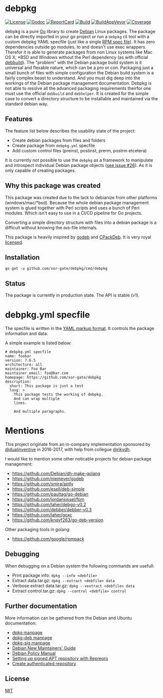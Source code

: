 # debpkg

[![License][License-Image]][License-Url]
[![Godoc][Godoc-Image]][Godoc-Url]
[![ReportCard][ReportCard-Image]][ReportCard-Url]
[![Build][Build-Status-Image]][Build-Status-Url]
[![BuildAppVeyor][BuildAV-Status-Image]][BuildAV-Status-Url]
[![Coverage][Coverage-Image]][Coverage-Url]

debpkg is a pure [Go](https://golang.org) library to create [Debian](https://debian.org) Linux packages. The package can be directly imported in your go project or run a `debpkg` cli tool with a custom debpkg YAML specfile (just like a single [RPM spec file](http://ftp.rpm.org/max-rpm/s1-rpm-build-creating-spec-file.html)). It has zero dependencies outside go modules, to
 and doesn't use exec wrappers. Therefor it is able to generate packages from non Linux systems like Mac OS X, *BSD and Windows without the Perl dependency (as with official [debbuild](https://github.com/debbuild/debbuild)). The "problem" with the Debian package build system is it universal and flexable nature, which can be a pro or con. Packaging just a small bunch of files with simple configuration the Debian build system is a fairly complex beast to understand. And you must dig deep into the workings of the Debian package management documentation. Debpkg is not able to resolve all the advanced packaging requirements theirfor one must use the official `debbuild` and `debhelper`. It is created for the simple case to convert a directory structure to be installable and maintained via the standard debian way.

## Features

The feature list below describes the usability state of the project:

- Create debian packages from files and folders
- Create package from `debpkg.yml` specfile 
- Add custom control files (preinst, postinst, prerm, postrm etcetera)

It is currently not possible to use the `debpkg` as a framework to manipulate and introspect individual Debian package objects ([see issue #26](https://github.com/xor-gate/debpkg/issues/26)). As it is only capable of creating packages.

## Why this package was created

This package was created due to the lack to debianize from other platforms (windows/mac/*bsd). Because
 the whole debian package management system is glued together with Perl scripts and uses a bunch of Perl
 modules. Which isn't easy to use in a CI/CD pipeline for Go projects.

Converting a simple directory structure with files into a debian package is a difficult without knowing the `deb`-file internals.

This package is heavily inspired by [godeb](https://github.com/niemeyer/godeb) and
 [CPackDeb](https://cmake.org/cmake/help/v3.5/module/CPackDeb.html). It is very royal [licensed](LICENSE).

## Installation

`go get -u github.com/xor-gate/debpkg/cmd/debpkg`

## Status

The package is currently in production state. The API is stable (v1). 

# debpkg.yml specfile

The specfile is written in the [YAML markup format](http://yaml.org/). It controls
 the package information and data.

A simple example is listed below:

```
# debpkg.yml specfile
name: foobar
version: 7.6.5
architecture: all
maintainer: Foo Bar
maintainer_email: foo@bar.com
homepage: https://github.com/xor-gate/debpkg
description:
  short: This package is just a test
  long: >
    This package tests the working of debpkg.
    And can wrap multiple
    lines.

    And multiple paragraphs.
```

# Mentions

This project originate from an in-company implementation sponsored by [@dualinventive](https://github.com/dualinventive) in 2016-2017, with help from collegue [@rikvdh](https://github.com/rikvdh).

I would like to mention some other noticable projects for debian package management:

* https://github.com/Debian/dh-make-golang
* https://github.com/niemeyer/godeb
* https://github.com/smira/aptly
* https://github.com/esell/deb-simple
* https://github.com/paultag/go-debian
* https://github.com/jordansissel/fpm
* https://github.com/laher/debgo-v0.2
* https://github.com/debber/debber-v0.3
* https://github.com/laher/goxc
* https://github.com/knqyf263/go-deb-version

Other packaging tools in golang:

* https://github.com/google/rpmpack

## Debugging

When debugging on a Debian system the following commands are usefull:

* Print package info: `dpkg --info <debfile>`
* Extract data.tar.gz: `dpkg --extract <debfile> data`
* Verbose extract data.tar.gz: `dpkg --vextract <debfile> data`
* Extract control.tar.gz: `dpkg --control <debfile> control`

## Further documentation

More information can be gathered from the Debian and Ubuntu documentation:

* [dpkg manpage](https://manpages.debian.org/cgi-bin/man.cgi?query=dpkg)
* [dpkg-deb manpage](https://manpages.debian.org/cgi-bin/man.cgi?query=dpkg)
* [dpkg-sig manpage](https://manpages.debian.org/cgi-bin/man.cgi?query=dpkg-sig)
* [Debian New Maintainers' Guide](https://www.debian.org/doc/manuals/maint-guide/)
* [Debian Policy Manual](https://www.debian.org/doc/debian-policy/)
* [Setting up signed APT repository with Reprepro](https://wiki.debian.org/SettingUpSignedAptRepositoryWithReprepro)
* [Create authenticated repository](https://help.ubuntu.com/community/CreateAuthenticatedRepository)

## License

[MIT](LICENSE)

[License-Url]: http://opensource.org/licenses/MIT
[License-Image]: https://img.shields.io/npm/l/express.svg
[Stability-Status-Image]: http://badges.github.io/stability-badges/dist/experimental.svg
[Build-Status-Url]: http://travis-ci.org/xor-gate/debpkg
[Build-Status-Image]: https://travis-ci.org/xor-gate/debpkg.svg?branch=master
[BuildAV-Status-Url]: https://ci.appveyor.com/project/xor-gate/debpkg
[BuildAV-Status-Image]: https://ci.appveyor.com/api/projects/status/iuw1j84l33ynxs32?svg=true
[Godoc-Url]: https://godoc.org/github.com/xor-gate/debpkg
[Godoc-Image]: https://godoc.org/github.com/xor-gate/debpkg?status.svg
[ReportCard-Url]: http://goreportcard.com/report/xor-gate/debpkg
[ReportCard-Image]: https://goreportcard.com/badge/github.com/xor-gate/debpkg
[Coverage-Url]: https://coveralls.io/r/xor-gate/debpkg?branch=master
[Coverage-image]: https://img.shields.io/coveralls/xor-gate/debpkg.svg

